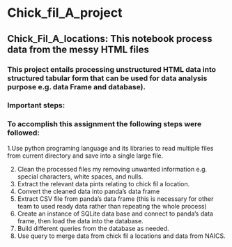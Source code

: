 # Chick_fil_A_project

## Chick_Fil_A_locations: This notebook process data from the messy HTML files
### This project entails processing unstructured HTML data into structured tabular form that can be used for data analysis purpose e.g. data Frame and database). 
### Important steps: 
### To accomplish this assignment the following steps were followed: 
1.Use python programing language and its libraries to read multiple files from current directory and save into a single large file.

2. Clean the processed files my removing unwanted information e.g. special characters, white spaces, and nulls. 
3. Extract the relevant data pints relating to chick fil a location. 
4. Convert the cleaned data into panda’s data frame
5. Extract CSV file from panda’s data frame (this is necessary for other team to used ready data rather than repeating the whole process) 
6. Create an instance of SQLite data base and connect to panda’s data frame, then load the data into the database. 
7. Build different queries from the database as needed. 
8. Use query to merge data from chick fil a locations and data from NAICS.

